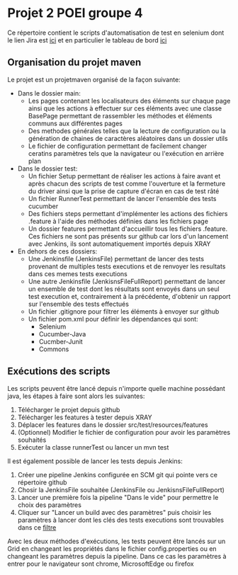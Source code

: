 # Projet 2 POEI groupe 4
Ce répertoire contient le scripts d'automatisation de test en selenium dont le lien Jira est [ici](https://team-1612820401992.atlassian.net/jira/software/projects/POEI25P2G4/boards/280) et en particulier le tableau de bord [ici](https://team-1612820401992.atlassian.net/jira/dashboards/10541)
## Organisation du projet maven
Le projet est un projetmaven organisé de la façon suivante:
- Dans le dossier main:
    - Les pages contenant les localisateurs des éléments sur chaque page ainsi que les actions à effectuer sur ces éléments avec une classe BasePage permettant de rassembler les méthodes et éléments communs aux différentes pages
    - Des methodes générales telles que la lecture de configuration ou la génération de chaines de caractères aléatoires dans un dossier utils
    - Le fichier de configuration permettant de facilement changer ceratins paramètres tels que la navigateur ou l'exécution en arrière plan
- Dans le dossier test:
    - Un fichier Setup permettant de réaliser les actions à faire avant et après chacun des scripts de test comme l'ouverture et la fermeture du driver ainsi que la prise de capture d'écran en cas de test râté
    - Un fichier RunnerTest permettant de lancer l'ensemble des tests cucumber
    - Des fichiers steps permettant d'implémenter les actions des fichiers .feature à l'aide des méthodes définies dans les fichiers page
    - Un dossier features permettant d'accueillir tous les fichiers .feature. Ces fichiers ne sont pas présents sur github car lors d'un lancement avec Jenkins, ils sont automatiquement importés depuis XRAY
- En dehors de ces dossiers:
    - Une Jenkinsfile (JenkinsFile) permettant de lancer des tests provenant de multiples tests executions et de renvoyer les resultats dans ces memes tests executions
    - Une autre Jenkinsfile (JenkisnsFileFullReport) permettant de lancer un ensemble de test dont les résultats sont envoyés dans un seul test execution et, contrairement à la précédente, d'obtenir un rapport sur l'ensemble des tests effectués
    - Un fichier .gitignore pour filtrer les éléments à envoyer sur github
    - Un fichier pom.xml pour définir les dépendances qui sont:
        - Selenium
        - Cucumber-Java
        - Cucmber-Junit
        - Commons
## Exécutions des scripts
Les scripts peuvent être lancé depuis n'importe quelle machine possédant java, les étapes à faire sont alors les suivantes:
1. Télécharger le projet depuis github
2. Télécharger les features à tester depuis XRAY
3. Déplacer les features dans le dossier src/test/resources/features
4. (Optionnel) Modifier le fichier de configuration pour avoir les paramètres souhaités
5. Exécuter la classe runnerTest ou lancer un mvn test

Il est également possible de lancer les tests depuis Jenkins:
1. Créer une pipeline Jenkins configurée en SCM git qui pointe vers ce répertoire github
2. Chosir la JenkinsFile souhaitée (JenkinsFile ou JenkisnsFileFullReport)
3. Lancer une première fois la pipeline "Dans le vide" pour permettre le choix des paramètres
4. Cliquer sur "Lancer un build avec des paramètres" puis choisir les paramètres à lancer dont les clés des tests executions sont trouvables dans ce [filtre](https://team-1612820401992.atlassian.net/issues/?filter=12068)

Avec les deux méthodes d'exécutions, les tests peuvent être lancés sur un Grid en changeant les propriétés dans le fichier config.properties ou en changeant les paramètres depuis la pipeline.
Dans ce cas les paramètres à entrer pour le navigateur sont chrome, MicrosoftEdge ou firefox
